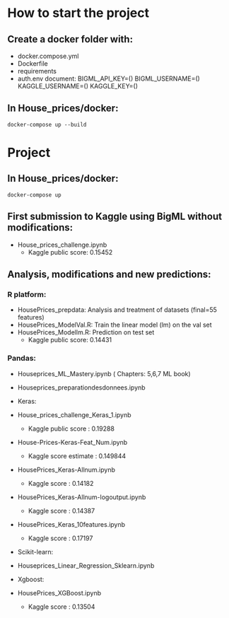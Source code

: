 # How to start the project

## Create a docker folder with:
* docker.compose.yml
* Dockerfile
* requirements 
* auth.env document:
    BIGML_API_KEY=()
    BIGML_USERNAME=()
    KAGGLE_USERNAME=()
    KAGGLE_KEY=()

## In House_prices/docker:
    docker-compose up --build

# Project

## In House_prices/docker:
    docker-compose up 

## First submission to Kaggle using BigML without modifications:
 
 * House_prices_challenge.ipynb
    - Kaggle public score: 0.15452

## Analysis, modifications and new predictions:

### R platform:

 * HousePrices_prepdata: Analysis and treatment of datasets (final=55 features)
 * HousePrices_ModelVal.R: Train the linear model (lm) on the val set
 * HousePrices_Modellm.R: Prediction on test set
    - Kaggle public score: 0.14431

### Pandas:

 * Houseprices_ML_Mastery.ipynb ( Chapters: 5,6,7 ML book)
 * Houseprices_preparationdesdonnees.ipynb

 * Keras:
  * House_prices_challenge_Keras_1.ipynb
    - Kaggle public score : 0.19288
  * House-Prices-Keras-Feat_Num.ipynb
    - Kaggle score estimate : 0.149844
  * HousePrices_Keras-Allnum.ipynb
    - Kaggle score : 0.14182
  * HousePrices_Keras-Allnum-logoutput.ipynb
    - Kaggle score : 0.14387
  * HousePrices_Keras_10features.ipynb
    - Kaggle score : 0.17197

 * Scikit-learn:
  * Houseprices_Linear_Regression_Sklearn.ipynb

 * Xgboost:
  * HousePrices_XGBoost.ipynb
    - Kaggle score : 0.13504
